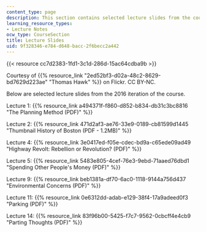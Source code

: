 ```yaml
---
content_type: page
description: This section contains selected lecture slides from the course.
learning_resource_types:
- Lecture Notes
ocw_type: CourseSection
title: Lecture Slides
uid: 9f328346-e784-d648-bacc-2f6becc2a442
---
```


{{< resource cc7d2383-1fd1-3c1d-286d-15ac64cdba9b >}}  

Courtesy of {{% resource_link "2ed52bf3-d02a-48c2-8629-bd7629d223ae" "Thomas Hawk" %}} on Flickr. CC BY-NC.

Below are selected lecture slides from the 2016 iteration of the course.

Lecture 1: {{% resource_link a494371f-f860-d852-b834-db31c3bc8816 "The Planning Method (PDF)" %}}

Lecture 2: {{% resource_link 471d2af3-ae76-33e9-0189-cb81599d1445 "Thumbnail History of Boston (PDF - 1.2MB)" %}}

Lecture 4: {{% resource_link 3e0417ed-f05e-cdec-bd9a-c65ede09ad49 "Highway Revolt: Rebellion or Revolution? (PDF)" %}}

Lecture 5: {{% resource_link 5483e805-4cef-76e3-9ebd-71aaed76dbd1 "Spending Other People's Money (PDF)" %}}

Lecture 9: {{% resource_link beb1381a-df70-6ac0-1118-9144a756d437 "Environmental Concerns (PDF)" %}}

Lecture 11: {{% resource_link 0e6312dd-adab-e129-38f4-17a9adeed0f3 "Parking (PDF)" %}}

Lecture 14: {{% resource_link 83f96b00-5425-f7c7-9562-0cbcff4e4cb9 "Parting Thoughts (PDF)" %}}